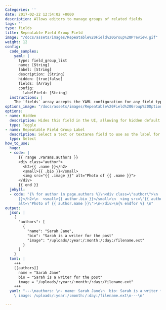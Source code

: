 ```yaml
---
Categories: ''
date: 2017-02-22 12:54:02 +0000
description: Allows editors to manage groups of related fields
tags: ''
type: fields
title: Repeatable Field Group Field
image: "/docs/assets/images/Repeatable%20Field%20Group%20Preview.gif"
weight: 12
config:
  code_samples:
    yaml: |
      type: field_group_list
      name: [String]
      label: [String]
      description: [String]
      hidden: [true|false]
      fields: [Array]
      config:
        labelField: [String]
  instructions: |
    The `fields` array accepts the YAML configuration for any field type.
options_image: "/docs/assets/images/Repeatable%20Field%20Group%20Options.jpg"
options:
- name: Hidden
  description: Hides this field in the UI, allowing for hidden default values.
  type: Toggle
- name: Repeatable Field Group Label
  description: Select a text or textarea field to use as the label for each group
  type: Select
how_to_use:
  hugo:
  - code: |
      {{ range .Params.authors }}
      <div class="author">
        <h2>{{ .name }}</h2>
        <small>{{ .bio }}</small>
        <img src="{{ .image }}" alt="Photo of {{ .name }}">
      </div>
      {{ end }}
  jekyll:
  - code: "{% for author in page.authors %}\n<div class=\"author\">\n  <h2>{{ author.name
      }}</h2>\n  <small>{{ author.bio }}</small>\n  <img src=\"{{ author.image }}\"
      alt=\"Photo of {{ author.name }}\">\n</div>\n{% endfor %} \n"
output:
  json: |
    {
      "authors": [
        {
          "name": "Sarah Jane",
          "bio": "Sarah is a writer for the post"
          "image": "/uploads/:year:/:month:/:day:/filename.ext"
        }
      ]
    }
  toml: |
    +++
    [[authors]]
      name = "Sarah Jane"
      bio = "Sarah is a writer for the post"
      image = "/uploads/:year:/:month:/:day:/filename.ext"
    +++
  yaml: "---\nauthors: \n- name: Sarah Jane\n  bio: Sarah is a writer for the post\n
    \ image: /uploads/:year:/:month:/:day:/filename.ext\n---\n"

---
```

